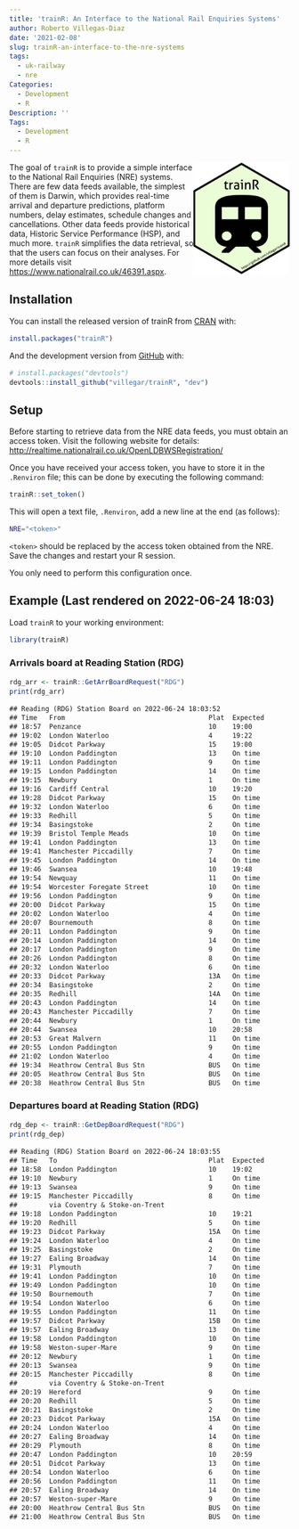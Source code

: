 ```yaml
---
title: 'trainR: An Interface to the National Rail Enquiries Systems'
author: Roberto Villegas-Diaz
date: '2021-02-08'
slug: trainR-an-interface-to-the-nre-systems
tags:
  - uk-railway
  - nre
Categories:
  - Development
  - R
Description: ''
Tags:
  - Development
  - R
---
```


<img src="https://raw.githubusercontent.com/villegar/trainR/main/inst/images/logo.png" alt="logo" align="right" height=200px/>

The goal of `trainR` is to provide a simple interface to the 
National Rail Enquiries (NRE) systems. There are few data feeds 
available, the simplest of them is Darwin, which provides real-time 
arrival and departure predictions, platform numbers, delay estimates, 
schedule changes and cancellations. Other data feeds provide historical 
data, Historic Service Performance (HSP), and much more. `trainR` 
simplifies the data retrieval, so that the users can focus on their 
analyses. For more details visit 
https://www.nationalrail.co.uk/46391.aspx.

## Installation

You can install the released version of trainR from [CRAN](https://CRAN.R-project.org) with:

``` r
install.packages("trainR")
```

And the development version from [GitHub](https://github.com/) with:

``` r
# install.packages("devtools")
devtools::install_github("villegar/trainR", "dev")
```

## Setup
Before starting to retrieve data from the NRE data feeds, you must obtain an access token. 
Visit the following website for details: http://realtime.nationalrail.co.uk/OpenLDBWSRegistration/

Once you have received your access token, you have to store it in the `.Renviron` file; this can be 
done by executing the following command:


```r
trainR::set_token()
```

This will open a text file, `.Renviron`, add a new line at the end (as follows):

```bash
NRE="<token>"
```

`<token>` should be replaced by the access token obtained from the NRE. Save the changes and restart 
your R session.

You only need to perform this configuration once.

## Example (Last rendered on 2022-06-24 18:03)

Load `trainR` to your working environment:

```r
library(trainR)
```

### Arrivals board at Reading Station (RDG)


```r
rdg_arr <- trainR::GetArrBoardRequest("RDG")
print(rdg_arr)
```

```
## Reading (RDG) Station Board on 2022-06-24 18:03:52
## Time   From                                    Plat  Expected
## 18:57  Penzance                                10    19:00
## 19:02  London Waterloo                         4     19:22
## 19:05  Didcot Parkway                          15    19:00
## 19:10  London Paddington                       13    On time
## 19:11  London Paddington                       9     On time
## 19:15  London Paddington                       14    On time
## 19:15  Newbury                                 1     On time
## 19:16  Cardiff Central                         10    19:20
## 19:28  Didcot Parkway                          15    On time
## 19:32  London Waterloo                         6     On time
## 19:33  Redhill                                 5     On time
## 19:34  Basingstoke                             2     On time
## 19:39  Bristol Temple Meads                    10    On time
## 19:41  London Paddington                       13    On time
## 19:41  Manchester Piccadilly                   7     On time
## 19:45  London Paddington                       14    On time
## 19:46  Swansea                                 10    19:48
## 19:54  Newquay                                 11    On time
## 19:54  Worcester Foregate Street               10    On time
## 19:56  London Paddington                       9     On time
## 20:00  Didcot Parkway                          15    On time
## 20:02  London Waterloo                         4     On time
## 20:07  Bournemouth                             8     On time
## 20:11  London Paddington                       9     On time
## 20:14  London Paddington                       14    On time
## 20:17  London Paddington                       9     On time
## 20:26  London Paddington                       8     On time
## 20:32  London Waterloo                         6     On time
## 20:33  Didcot Parkway                          13A   On time
## 20:34  Basingstoke                             2     On time
## 20:35  Redhill                                 14A   On time
## 20:43  London Paddington                       14    On time
## 20:43  Manchester Piccadilly                   7     On time
## 20:44  Newbury                                 1     On time
## 20:44  Swansea                                 10    20:58
## 20:53  Great Malvern                           11    On time
## 20:55  London Paddington                       9     On time
## 21:02  London Waterloo                         4     On time
## 19:34  Heathrow Central Bus Stn                BUS   On time
## 20:05  Heathrow Central Bus Stn                BUS   On time
## 20:38  Heathrow Central Bus Stn                BUS   On time
```

### Departures board at Reading Station (RDG)


```r
rdg_dep <- trainR::GetDepBoardRequest("RDG")
print(rdg_dep)
```

```
## Reading (RDG) Station Board on 2022-06-24 18:03:55
## Time   To                                      Plat  Expected
## 18:58  London Paddington                       10    19:02
## 19:10  Newbury                                 1     On time
## 19:13  Swansea                                 9     On time
## 19:15  Manchester Piccadilly                   8     On time
##        via Coventry & Stoke-on-Trent           
## 19:18  London Paddington                       10    19:21
## 19:20  Redhill                                 5     On time
## 19:23  Didcot Parkway                          15A   On time
## 19:24  London Waterloo                         4     On time
## 19:25  Basingstoke                             2     On time
## 19:27  Ealing Broadway                         14    On time
## 19:31  Plymouth                                7     On time
## 19:41  London Paddington                       10    On time
## 19:49  London Paddington                       10    On time
## 19:50  Bournemouth                             7     On time
## 19:54  London Waterloo                         6     On time
## 19:55  London Paddington                       11    On time
## 19:57  Didcot Parkway                          15B   On time
## 19:57  Ealing Broadway                         13    On time
## 19:58  London Paddington                       10    On time
## 19:58  Weston-super-Mare                       9     On time
## 20:12  Newbury                                 1     On time
## 20:13  Swansea                                 9     On time
## 20:15  Manchester Piccadilly                   8     On time
##        via Coventry & Stoke-on-Trent           
## 20:19  Hereford                                9     On time
## 20:20  Redhill                                 5     On time
## 20:21  Basingstoke                             2     On time
## 20:23  Didcot Parkway                          15A   On time
## 20:24  London Waterloo                         4     On time
## 20:27  Ealing Broadway                         14    On time
## 20:29  Plymouth                                8     On time
## 20:47  London Paddington                       10    20:59
## 20:51  Didcot Parkway                          13    On time
## 20:54  London Waterloo                         6     On time
## 20:56  London Paddington                       11    On time
## 20:57  Ealing Broadway                         14    On time
## 20:57  Weston-super-Mare                       9     On time
## 20:00  Heathrow Central Bus Stn                BUS   On time
## 21:00  Heathrow Central Bus Stn                BUS   On time
```
